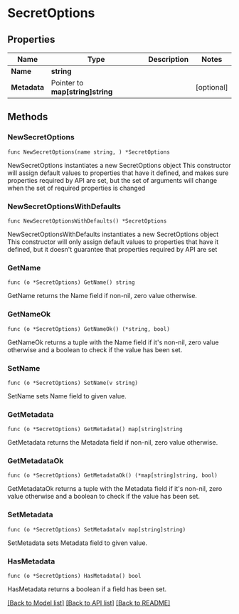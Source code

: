 # SecretOptions

## Properties

Name | Type | Description | Notes
------------ | ------------- | ------------- | -------------
**Name** | **string** |  | 
**Metadata** | Pointer to **map[string]string** |  | [optional] 

## Methods

### NewSecretOptions

`func NewSecretOptions(name string, ) *SecretOptions`

NewSecretOptions instantiates a new SecretOptions object
This constructor will assign default values to properties that have it defined,
and makes sure properties required by API are set, but the set of arguments
will change when the set of required properties is changed

### NewSecretOptionsWithDefaults

`func NewSecretOptionsWithDefaults() *SecretOptions`

NewSecretOptionsWithDefaults instantiates a new SecretOptions object
This constructor will only assign default values to properties that have it defined,
but it doesn't guarantee that properties required by API are set

### GetName

`func (o *SecretOptions) GetName() string`

GetName returns the Name field if non-nil, zero value otherwise.

### GetNameOk

`func (o *SecretOptions) GetNameOk() (*string, bool)`

GetNameOk returns a tuple with the Name field if it's non-nil, zero value otherwise
and a boolean to check if the value has been set.

### SetName

`func (o *SecretOptions) SetName(v string)`

SetName sets Name field to given value.


### GetMetadata

`func (o *SecretOptions) GetMetadata() map[string]string`

GetMetadata returns the Metadata field if non-nil, zero value otherwise.

### GetMetadataOk

`func (o *SecretOptions) GetMetadataOk() (*map[string]string, bool)`

GetMetadataOk returns a tuple with the Metadata field if it's non-nil, zero value otherwise
and a boolean to check if the value has been set.

### SetMetadata

`func (o *SecretOptions) SetMetadata(v map[string]string)`

SetMetadata sets Metadata field to given value.

### HasMetadata

`func (o *SecretOptions) HasMetadata() bool`

HasMetadata returns a boolean if a field has been set.


[[Back to Model list]](../README.md#documentation-for-models) [[Back to API list]](../README.md#documentation-for-api-endpoints) [[Back to README]](../README.md)


